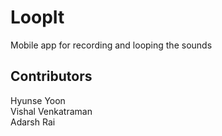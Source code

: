 # LoopIt
Mobile app for recording and looping the sounds

## Contributors
Hyunse Yoon\
Vishal Venkatraman\
Adarsh Rai